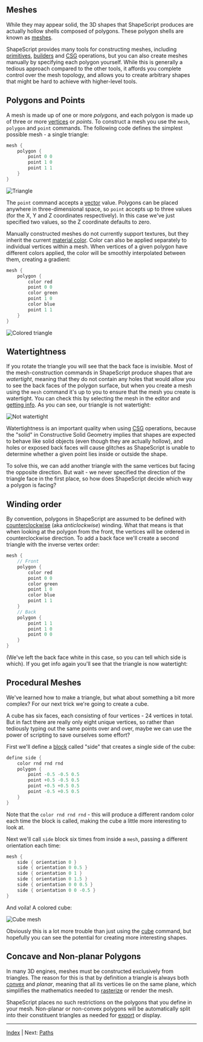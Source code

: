 Meshes
---

While they may appear solid, the 3D shapes that ShapeScript produces are actually hollow shells composed of polygons. These polygon shells are known as [meshes](https://en.wikipedia.org/wiki/Polygon_mesh).

ShapeScript provides many tools for constructing meshes, including [primitives](primitives.md), [builders](builders.md) and [CSG](csg.md) operations, but you can also create meshes manually by specifying each polygon yourself. While this is generally a tedious approach compared to the other tools, it affords you complete control over the mesh topology, and allows you to create arbitrary shapes that might be hard to achieve with higher-level tools.

## Polygons and Points

A mesh is made up of one or more *polygons*, and each polygon is made up of three or more [vertices](https://en.wikipedia.org/wiki/Vertex_(geometry)) or *points*. To construct a mesh you use the `mesh`, `polygon` and `point` commands. The following code defines the simplest possible mesh - a single triangle:

```swift
mesh {
    polygon {
        point 0 0
        point 1 0
        point 1 1
    }   
}
```

![Triangle](../images/triangle-polygon.png)

The `point` command accepts a [vector](literals.md#vectors-and-tuples) value. Polygons can be placed anywhere in three-dimensional space, so `point` accepts up to three values (for the X, Y and Z coordinates respectively). In this case we've just specified two values, so the Z coordinate defaults to zero.

Manually constructed meshes do not currently support textures, but they inherit the current [material color](materials.md#color). Color can also be applied separately to individual vertices within a mesh. When vertices of a given polygon have different colors applied, the color will be smoothly interpolated between them, creating a gradient:

```swift
mesh {
    polygon {
        color red
        point 0 0
        color green
        point 1 0
        color blue
        point 1 1
    }   
}
```

![Colored triangle](../images/colored-triangle.png)

## Watertightness

If you rotate the triangle you will see that the back face is invisible. Most of the mesh-construction commands in ShapeScript produce shapes that are *watertight*, meaning that they do not contain any holes that would allow you to see the back faces of the polygon surface, but when you create a mesh using the `mesh` command it's up to you to ensure that the mesh you create is watertight. You can check this by selecting the mesh in the editor and [getting info](getting-started.md#debugging-and-selection). As you can see, our triangle is not watertight:

![Not watertight](../images/not-watertight.png)

Watertightness is an important quality when using [CSG](csg.md) operations, because the "solid" in Constructive Solid Geometry implies that shapes are expected to behave like solid objects (even though they are actually hollow), and holes or exposed back faces will cause glitches as ShapeScript is unable to determine whether a given point lies inside or outside the shape.

To solve this, we can add another triangle with the same vertices but facing the opposite direction. But wait - we never specified the direction of the triangle face in the first place, so how does ShapeScript decide which way a polygon is facing?

## Winding order

By convention, polygons in ShapeScript are assumed to be defined with [counterclockwise](https://en.wikipedia.org/wiki/Counterclockwise) (aka *anticlockwise*) winding. What that means is that when looking at the polygon from the front, the vertices will be ordered in counterclockwise direction. To add a back face we'll create a second triangle with the inverse vertex order:

```swift
mesh {
    // Front
    polygon {
        color red
        point 0 0
        color green
        point 1 0
        color blue
        point 1 1
    }
    // Back
    polygon {
        point 1 1
        point 1 0
        point 0 0
    } 
}
```

(We've left the back face white in this case, so you can tell which side is which). If you get info again you'll see that the triangle is now watertight:

## Procedural Meshes

We've learned how to make a triangle, but what about something a bit more complex? For our next trick we're going to create a cube.

A cube has six faces, each consisting of four vertices - 24 vertices in total. But in fact there are really only eight unique vertices, so rather than tediously typing out the same points over and over, maybe we can use the power of scripting to save ourselves some effort?

First we'll define a [block](blocks.md) called "side" that creates a single side of the cube:

```swift
define side {
    color rnd rnd rnd
    polygon {
        point -0.5 -0.5 0.5
        point +0.5 -0.5 0.5
        point +0.5 +0.5 0.5
        point -0.5 +0.5 0.5
    }
}
```

Note that the `color rnd rnd rnd` - this will produce a different random color each time the block is called, making the cube a little more interesting to look at.

Next we'll call `side` block six times from inside a `mesh`, passing a different orientation each time:

```swift
mesh {
    side { orientation 0 }
    side { orientation 0 0.5 }
    side { orientation 0 1 }
    side { orientation 0 1.5 }
    side { orientation 0 0 0.5 }
    side { orientation 0 0 -0.5 }
}
```

And voila! A colored cube:

![Cube mesh](../images/cube-mesh.png)

Obviously this is a lot more trouble than just using the [cube](primitives.md#cube) command, but hopefully you can see the potential for creating more interesting shapes.

## Concave and Non-planar Polygons

In many 3D engines, meshes must be constructed exclusively from triangles. The reason for this is that by definition a triangle is always both [convex](https://en.wikipedia.org/wiki/Convex_polygon) and *planar*, meaning that all its vertices lie on the same plane, which simplifies the mathematics needed to [rasterize](https://en.wikipedia.org/wiki/Rasterisation) or render the mesh.

ShapeScript places no such restrictions on the polygons that you define in your mesh. Non-planar or non-convex polygons will be automatically split into their constituent triangles as needed for [export](export.md) or display.

---
[Index](index.md) | Next: [Paths](paths.md)

